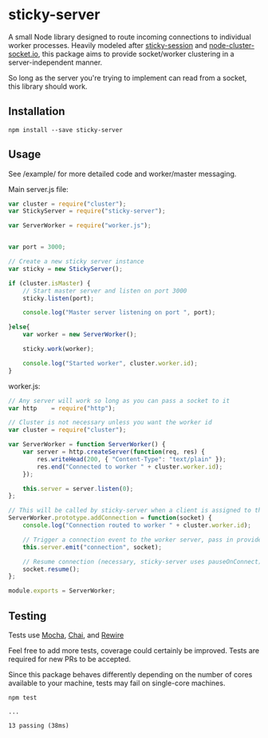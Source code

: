 sticky-server
=============

A small Node library designed to route incoming connections to individual worker processes. Heavily modeled after [sticky-session](https://github.com/indutny/sticky-session) and [node-cluster-socket.io](https://github.com/elad/node-cluster-socket.io), this package aims to provide socket/worker clustering in a server-independent manner.

So long as the server you're trying to implement can read from a socket, this library should work.

## Installation ##

    npm install --save sticky-server

## Usage ##

See /example/ for more detailed code and worker/master messaging.

Main server.js file:

```javascript
var cluster = require("cluster");
var StickyServer = require("sticky-server");

var ServerWorker = require("worker.js");


var port = 3000;

// Create a new sticky server instance
var sticky = new StickyServer();

if (cluster.isMaster) {
    // Start master server and listen on port 3000
    sticky.listen(port);

    console.log("Master server listening on port ", port);

}else{
    var worker = new ServerWorker();

    sticky.work(worker);

    console.log("Started worker", cluster.worker.id);
}
```


worker.js:

```javascript
// Any server will work so long as you can pass a socket to it
var http    = require("http");

// Cluster is not necessary unless you want the worker id
var cluster = require("cluster");

var ServerWorker = function ServerWorker() {
    var server = http.createServer(function(req, res) {
        res.writeHead(200, { "Content-Type": "text/plain" });
        res.end("Connected to worker " + cluster.worker.id);
    });

    this.server = server.listen(0);
};

// This will be called by sticky-server when a client is assigned to this worker
ServerWorker.prototype.addConnection = function(socket) {
    console.log("Connection routed to worker " + cluster.worker.id);

    // Trigger a connection event to the worker server, pass in provided socket
    this.server.emit("connection", socket);

    // Resume connection (necessary, sticky-server uses pauseOnConnect)
    socket.resume();
};

module.exports = ServerWorker;
```

## Testing ##

Tests use [Mocha](https://github.com/mochajs/mocha), [Chai](https://github.com/chaijs/chai), and [Rewire](https://github.com/jhnns/rewire)

Feel free to add more tests, coverage could certainly be improved. Tests are required for new PRs to be accepted.

Since this package behaves differently depending on the number of cores available to your machine, tests may fail on single-core machines.

    npm test

    ...

    13 passing (38ms)
